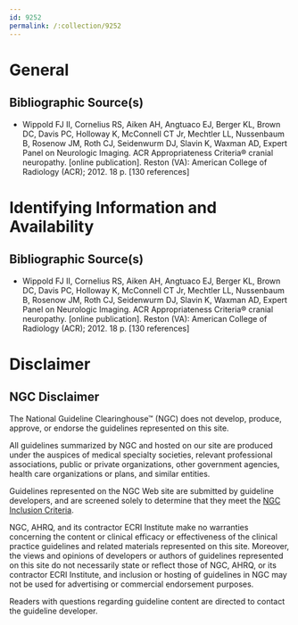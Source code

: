 ```yaml
---
id: 9252
permalink: /:collection/9252
---
```


# General

## Bibliographic Source(s)

- Wippold FJ II, Cornelius RS, Aiken AH, Angtuaco EJ, Berger KL, Brown DC, Davis PC, Holloway K, McConnell CT Jr, Mechtler LL, Nussenbaum B, Rosenow JM, Roth CJ, Seidenwurm DJ, Slavin K, Waxman AD, Expert Panel on Neurologic Imaging. ACR Appropriateness Criteria® cranial neuropathy. [online publication]. Reston (VA): American College of Radiology (ACR); 2012. 18 p. [130 references]

# Identifying Information and Availability

## Bibliographic Source(s)

- Wippold FJ II, Cornelius RS, Aiken AH, Angtuaco EJ, Berger KL, Brown DC, Davis PC, Holloway K, McConnell CT Jr, Mechtler LL, Nussenbaum B, Rosenow JM, Roth CJ, Seidenwurm DJ, Slavin K, Waxman AD, Expert Panel on Neurologic Imaging. ACR Appropriateness Criteria® cranial neuropathy. [online publication]. Reston (VA): American College of Radiology (ACR); 2012. 18 p. [130 references]

# Disclaimer

## NGC Disclaimer

The National Guideline Clearinghouse™ (NGC) does not develop, produce, approve, or endorse the guidelines represented on this site.

All guidelines summarized by NGC and hosted on our site are produced under the auspices of medical specialty societies, relevant professional associations, public or private organizations, other government agencies, health care organizations or plans, and similar entities.

Guidelines represented on the NGC Web site are submitted by guideline developers, and are screened solely to determine that they meet the [NGC Inclusion Criteria](/help-and-about/summaries/inclusion-criteria).

NGC, AHRQ, and its contractor ECRI Institute make no warranties concerning the content or clinical efficacy or effectiveness of the clinical practice guidelines and related materials represented on this site. Moreover, the views and opinions of developers or authors of guidelines represented on this site do not necessarily state or reflect those of NGC, AHRQ, or its contractor ECRI Institute, and inclusion or hosting of guidelines in NGC may not be used for advertising or commercial endorsement purposes.

Readers with questions regarding guideline content are directed to contact the guideline developer.

